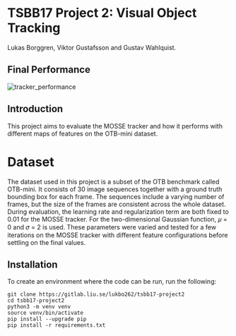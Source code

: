 # TSBB17 Project 2: Visual Object Tracking
Lukas Borggren, Viktor Gustafsson and Gustav Wahlquist.

## Final Performance
![tracker_performance](https://user-images.githubusercontent.com/46990011/107772698-dbeade00-6d3c-11eb-897e-bff9c2fa96c2.png)

## Introduction
This project aims to evaluate the MOSSE tracker and how it performs with different maps of features on
the OTB-mini dataset.

# Dataset
The dataset used in this project is a subset of the OTB benchmark called OTB-mini. It consists of 30
image sequences together with a ground truth bounding box for each frame. The sequences include a
varying number of frames, but the size of the frames are consistent across the whole dataset.
During evaluation, the learning rate and regularization term are both fixed to 0.01 for the MOSSE tracker.
For the two-dimensional Gaussian function, 𝜇 = 0 and 𝜎 = 2 is used. These parameters were varied and
tested for a few iterations on the MOSSE tracker with different feature configurations before settling on
the final values.


## Installation
To create an environment where the code can be run, run the following:
```
git clone https://gitlab.liu.se/lukbo262/tsbb17-project2
cd tsbb17-project2
python3 -m venv venv
source venv/bin/activate
pip install --upgrade pip
pip install -r requirements.txt
```
